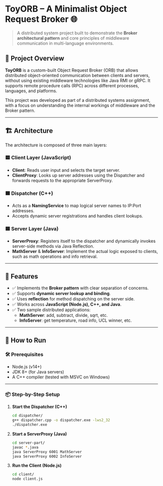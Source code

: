 # ToyORB – A Minimalist Object Request Broker 🌐

> A distributed system project built to demonstrate the **Broker architectural pattern** and core principles of middleware communication in multi-language environments.

## 📌 Project Overview

**ToyORB** is a custom-built Object Request Broker (ORB) that allows distributed object-oriented communication between clients and servers, without using existing middleware technologies like Java RMI or gRPC. It supports remote procedure calls (RPC) across different processes, languages, and platforms.

This project was developed as part of a distributed systems assignment, with a focus on understanding the internal workings of middleware and the Broker pattern.

---

## 🏗️ Architecture

The architecture is composed of three main layers:

### 🟨 Client Layer (JavaScript)
- **Client**: Reads user input and selects the target server.
- **ClientProxy**: Looks up server addresses using the Dispatcher and forwards requests to the appropriate ServerProxy.

### 🟦 Dispatcher (C++)
- Acts as a **NamingService** to map logical server names to IP:Port addresses.
- Accepts dynamic server registrations and handles client lookups.

### 🟥 Server Layer (Java)
- **ServerProxy**: Registers itself to the dispatcher and dynamically invokes server-side methods via Java Reflection.
- **MathServer** & **InfoServer**: Implement the actual logic exposed to clients, such as math operations and info retrieval.

---

## 🧪 Features

- ✅ Implements the **Broker pattern** with clear separation of concerns.
- ✅ Supports **dynamic server lookup and binding**.
- ✅ Uses **reflection** for method dispatching on the server side.
- ✅ Works across **JavaScript (Node.js), C++, and Java**.
- ✅ Two sample distributed applications:
  - **MathServer**: add, subtract, divide, sqrt, etc.
  - **InfoServer**: get temperature, road info, UCL winner, etc.

---

## 🚀 How to Run

### 🛠 Prerequisites
- Node.js (v14+)
- JDK 8+ (for Java servers)
- A C++ compiler (tested with MSVC on Windows)

---

### 📦 Step-by-Step Setup

1. **Start the Dispatcher (C++)**
   ```bash
   cd dispatcher/
   g++ dispatcher.cpp -o dispatcher.exe -lws2_32
   ./dispatcher.exe
2. **Start a ServerProxy (Java)**
   ```bash
   cd server-part/
   javac *.java
   java ServerProxy 6001 MathServer
   java ServerProxy 6002 InfoServer
3. **Run the Client (Node.js)**
   ```bash
   cd client/
   node client.js
